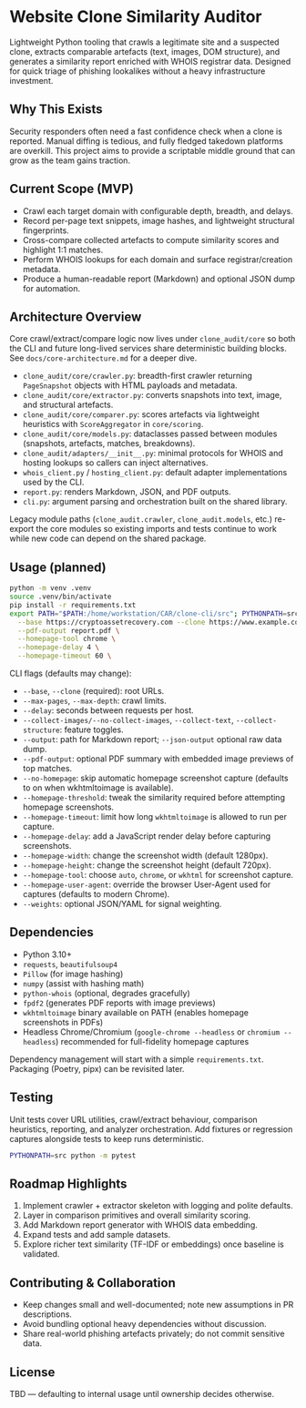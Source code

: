 # Website Clone Similarity Auditor

Lightweight Python tooling that crawls a legitimate site and a suspected clone, extracts comparable artefacts (text, images, DOM structure), and generates a similarity report enriched with WHOIS registrar data. Designed for quick triage of phishing lookalikes without a heavy infrastructure investment.

## Why This Exists
Security responders often need a fast confidence check when a clone is reported. Manual diffing is tedious, and fully fledged takedown platforms are overkill. This project aims to provide a scriptable middle ground that can grow as the team gains traction.

## Current Scope (MVP)
- Crawl each target domain with configurable depth, breadth, and delays.
- Record per-page text snippets, image hashes, and lightweight structural fingerprints.
- Cross-compare collected artefacts to compute similarity scores and highlight 1:1 matches.
- Perform WHOIS lookups for each domain and surface registrar/creation metadata.
- Produce a human-readable report (Markdown) and optional JSON dump for automation.

## Architecture Overview
Core crawl/extract/compare logic now lives under `clone_audit/core` so both the CLI and future long-lived services share deterministic building blocks. See `docs/core-architecture.md` for a deeper dive.

- `clone_audit/core/crawler.py`: breadth-first crawler returning `PageSnapshot` objects with HTML payloads and metadata.
- `clone_audit/core/extractor.py`: converts snapshots into text, image, and structural artefacts.
- `clone_audit/core/comparer.py`: scores artefacts via lightweight heuristics with `ScoreAggregator` in `core/scoring`.
- `clone_audit/core/models.py`: dataclasses passed between modules (snapshots, artefacts, matches, breakdowns).
- `clone_audit/adapters/__init__.py`: minimal protocols for WHOIS and hosting lookups so callers can inject alternatives.
- `whois_client.py` / `hosting_client.py`: default adapter implementations used by the CLI.
- `report.py`: renders Markdown, JSON, and PDF outputs.
- `cli.py`: argument parsing and orchestration built on the shared library.

Legacy module paths (`clone_audit.crawler`, `clone_audit.models`, etc.) re-export the core modules so existing imports and tests continue to work while new code can depend on the shared package.

## Usage (planned)
```bash
python -m venv .venv
source .venv/bin/activate
pip install -r requirements.txt
export PATH="$PATH:/home/workstation/CAR/clone-cli/src"; PYTHONPATH=src python -m clone_audit.cli \
  --base https://cryptoassetrecovery.com --clone https://www.example.com \
  --pdf-output report.pdf \
  --homepage-tool chrome \
  --homepage-delay 4 \
  --homepage-timeout 60 \
```

CLI flags (defaults may change):
- `--base`, `--clone` (required): root URLs.
- `--max-pages`, `--max-depth`: crawl limits.
- `--delay`: seconds between requests per host.
- `--collect-images/--no-collect-images`, `--collect-text`, `--collect-structure`: feature toggles.
- `--output`: path for Markdown report; `--json-output` optional raw data dump.
- `--pdf-output`: optional PDF summary with embedded image previews of top matches.
- `--no-homepage`: skip automatic homepage screenshot capture (defaults to on when wkhtmltoimage is available).
- `--homepage-threshold`: tweak the similarity required before attempting homepage screenshots.
- `--homepage-timeout`: limit how long `wkhtmltoimage` is allowed to run per capture.
- `--homepage-delay`: add a JavaScript render delay before capturing screenshots.
- `--homepage-width`: change the screenshot width (default 1280px).
- `--homepage-height`: change the screenshot height (default 720px).
- `--homepage-tool`: choose `auto`, `chrome`, or `wkhtml` for screenshot capture.
- `--homepage-user-agent`: override the browser User-Agent used for captures (defaults to modern Chrome).
- `--weights`: optional JSON/YAML for signal weighting.

## Dependencies
- Python 3.10+
- `requests`, `beautifulsoup4`
- `Pillow` (for image hashing)
- `numpy` (assist with hashing math)
- `python-whois` (optional, degrades gracefully)
- `fpdf2` (generates PDF reports with image previews)
- `wkhtmltoimage` binary available on PATH (enables homepage screenshots in PDFs)
- Headless Chrome/Chromium (`google-chrome --headless` or `chromium --headless`) recommended for full-fidelity homepage captures

Dependency management will start with a simple `requirements.txt`. Packaging (Poetry, pipx) can be revisited later.

## Testing
Unit tests cover URL utilities, crawl/extract behaviour, comparison heuristics, reporting, and analyzer orchestration. Add fixtures or regression captures alongside tests to keep runs deterministic.

```bash
PYTHONPATH=src python -m pytest
```

## Roadmap Highlights
1. Implement crawler + extractor skeleton with logging and polite defaults.
2. Layer in comparison primitives and overall similarity scoring.
3. Add Markdown report generator with WHOIS data embedding.
4. Expand tests and add sample datasets.
5. Explore richer text similarity (TF-IDF or embeddings) once baseline is validated.

## Contributing & Collaboration
- Keep changes small and well-documented; note new assumptions in PR descriptions.
- Avoid bundling optional heavy dependencies without discussion.
- Share real-world phishing artefacts privately; do not commit sensitive data.

## License
TBD — defaulting to internal usage until ownership decides otherwise.
